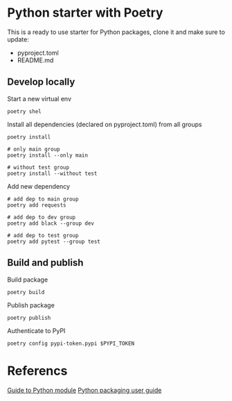 # Python starter with Poetry

This is a ready to use starter for Python packages, clone it and make sure to update:

* pyproject.toml
* README.md

## Develop locally

Start a new virtual env
```shell
poetry shel
```

Install all dependencies (declared on pyproject.toml) from all groups
```shell
poetry install

# only main group
poetry install --only main

# without test group
poetry install --without test
```

Add new dependency
```shell
# add dep to main group
poetry add requests

# add dep to dev group
poetry add black --group dev

# add dep to test group
poetry add pytest --group test
```

## Build and publish

Build package
```shell
poetry build
```

Publish package
```shell
poetry publish
```

Authenticate to PyPI
```shell
poetry config pypi-token.pypi $PYPI_TOKEN
```


# Referencs

[Guide to Python module](https://docs.python.org/3/tutorial/modules.htmldir)
[Python packaging user guide](https://packaging.python.org/en/latest/)